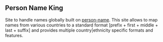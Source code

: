 ## Person Name King

Site to handle names globally built on [person-name](https://github.com/Lak-M/person-name). This site allows to map names from various countries to a standard format [prefix + first + middle + last + suffix] and provides multiple country|ethnicity specific formats and features.


